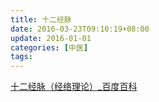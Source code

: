 ```yaml
---
title: 十二经脉
date: 2016-03-23T09:10:19+08:00
update: 2016-01-01
categories: [中医]
tags:
---
```

[十二经脉（经络理论）_百度百科](http://baike.baidu.com/link?url=kgiA5GfsiS3DL3B7SnDvjUTihRuefH5bl74OHAbZcVNAzlRFrfJtEjEz9V3rC6vy4jUyE_9zipopktSh8lqyYLVlmT7h-WGNX03Oy6z5N2nLMLPtFA7nW4xA0ttnnGk6)
